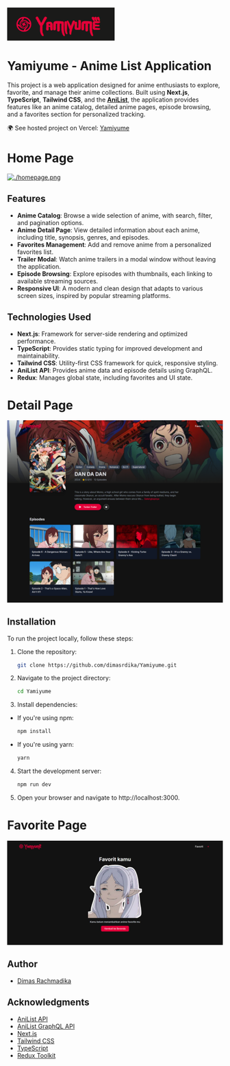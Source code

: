 [![./yamiyume-logo.png](./public/image.png)](https://yamiyume.vercel.app/)

# Yamiyume - Anime List Application

This project is a web application designed for anime enthusiasts to explore, favorite, and manage their anime collections. Built using **Next.js**, **TypeScript**, **Tailwind CSS**, and the [**AniList**](https://anilist.co/), the application provides features like an anime catalog, detailed anime pages, episode browsing, and a favorites section for personalized tracking.

🌍 See hosted project on Vercel: [Yamiyume](https://yamiyume.vercel.app/)

# Home Page

[![./homepage.png](./public/anime.png)](https://yamiyume.vercel.app/)

## Features

- **Anime Catalog**: Browse a wide selection of anime, with search, filter, and pagination options.
- **Anime Detail Page**: View detailed information about each anime, including title, synopsis, genres, and episodes.
- **Favorites Management**: Add and remove anime from a personalized favorites list.
- **Trailer Modal**: Watch anime trailers in a modal window without leaving the application.
- **Episode Browsing**: Explore episodes with thumbnails, each linking to available streaming sources.
- **Responsive UI**: A modern and clean design that adapts to various screen sizes, inspired by popular streaming platforms.

## Technologies Used

- **Next.js**: Framework for server-side rendering and optimized performance.
- **TypeScript**: Provides static typing for improved development and maintainability.
- **Tailwind CSS**: Utility-first CSS framework for quick, responsive styling.
- **AniList API**: Provides anime data and episode details using GraphQL.
- **Redux**: Manages global state, including favorites and UI state.

# Detail Page

[![./detail-page.png](./public/detail-page.png)](https://yamiyume.vercel.app/anime/1)

## Installation

To run the project locally, follow these steps:

1. Clone the repository:

   ```bash
   git clone https://github.com/dimasrdika/Yamiyume.git
   ```

2. Navigate to the project directory:

   ```bash
   cd Yamiyume
   ```

3. Install dependencies:

- If you're using npm:

  ```bash
  npm install
  ```

- If you're using yarn:
  ```bash
  yarn
  ```

4. Start the development server:

   ```bash
   npm run dev
   ```

5. Open your browser and navigate to http://localhost:3000.

# Favorite Page

[![./favorite-page.png](./public/favorite-page.png)](https://yamiyume.vercel.app/anime/1)

## Author

- [Dimas Rachmadika](https://github.com/dimasrdika)

## Acknowledgments

- [AniList API](https://anilist.co/)
- [AniList GraphQL API](https://graphql.anilist.co/)
- [Next.js](https://nextjs.org/)
- [Tailwind CSS](https://tailwindcss.com/)
- [TypeScript](https://www.typescriptlang.org/)
- [Redux Toolkit](https://redux-toolkit.js.org/)
